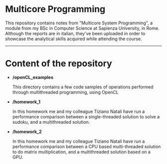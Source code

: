 # Multicore Programming

This repository contains notes from "Multicore System Programming", a module from my BSc in Computer Science at Sapienza University, in Rome. Although the reports are in italian, they've been uploaded in order to showcase the analytical skills acquired while attending the course.

---

# Content of the repository

- **/openCL_examples**

  This directory contains a few code samples of operations performed through multithreaded programming, using OpenCL
  
- **/homework_1**
  
  In this homework me and my colleague Tiziano Natali have run a performance comparison between a single-threaded solution to solve a sudoku, and a multithreaded solution.
  
- **/homework_2**
  
  In this homework me and my colleague Tiziano Natali have run a performance comparison between a CPU based multi-threaded solution to do matrix multiplication, and a multithreaded solution based on a GPU.
  
  
